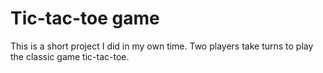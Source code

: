 # Tic-tac-toe game

This is a short project I did in my own time. Two players take turns to play the classic game tic-tac-toe.
